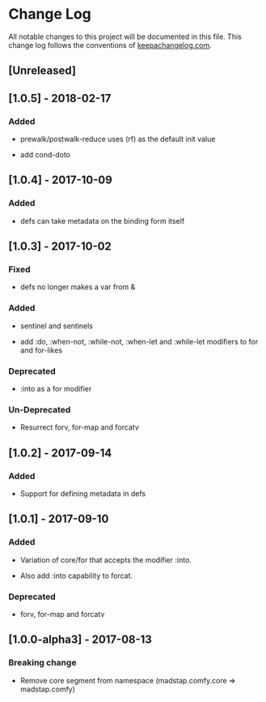 # Change Log
All notable changes to this project will be documented in this file. This change log follows the conventions of [keepachangelog.com](http://keepachangelog.com/).

## [Unreleased]

## [1.0.5] - 2018-02-17

### Added

- prewalk/postwalk-reduce uses (rf) as the default init value

- add cond-doto

## [1.0.4] - 2017-10-09

### Added

- defs can take metadata on the binding form itself

## [1.0.3] - 2017-10-02

### Fixed

- defs no longer makes a var from &

### Added

- sentinel and sentinels

- add :do, :when-not, :while-not, :when-let and :while-let modifiers to for and for-likes

### Deprecated

- :into as a for modifier

### Un-Deprecated

- Resurrect forv, for-map and forcatv

## [1.0.2] - 2017-09-14

### Added

- Support for defining metadata in defs

## [1.0.1] - 2017-09-10

### Added

- Variation of core/for that accepts the modifier :into.

- Also add :into capability to forcat.

### Deprecated

- forv, for-map and forcatv

## [1.0.0-alpha3] - 2017-08-13

### Breaking change

- Remove core segment from namespace (madstap.comfy.core => madstap.comfy)
